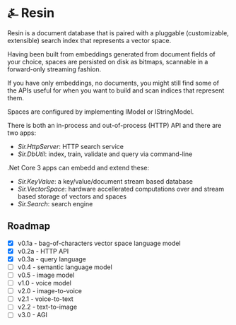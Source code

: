 # &#9084; Resin

Resin is a document database that is paired with a pluggable (customizable, extensible) 
search index that represents a vector space. 

Having been built from embeddings generated from document fields of your choice, spaces are
persisted on disk as bitmaps, scannable in a forward-only streaming fashion. 

If you have only embeddings, no documents, you might still find some of the APIs useful for when you
want to build and scan indices that represent them.

Spaces are configured by implementing IModel or IStringModel.

There is both an in-process and out-of-process (HTTP) API and there are two apps:

- _Sir.HttpServer_: HTTP search service
- _Sir.DbUtil_: index, train, validate and query via command-line

.Net Core 3 apps can embedd and extend these:

- _Sir.KeyValue_: a key/value/document stream based database
- _Sir.VectorSpace_: hardware accellerated computations over and stream based storage of vectors and spaces
- _Sir.Search_: search engine

## Roadmap

- [x] v0.1a - bag-of-characters vector space language model
- [x] v0.2a - HTTP API
- [x] v0.3a - query language
- [ ] v0.4 - semantic language model
- [ ] v0.5 - image model
- [ ] v1.0 - voice model
- [ ] v2.0 - image-to-voice
- [ ] v2.1 - voice-to-text
- [ ] v2.2 - text-to-image
- [ ] v3.0 - AGI
